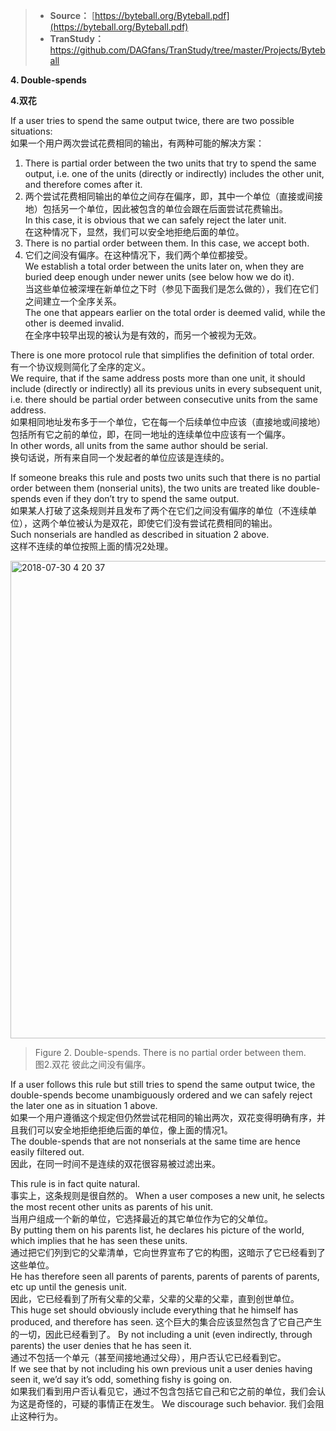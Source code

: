 >* **Source：** [https://byteball.org/Byteball.pdf](https://byteball.org/Byteball.pdf)  
>* **TranStudy：** [https://github.com/DAGfans/TranStudy/tree/master/Projects/Byteball
](https://github.com/DAGfans/TranStudy/tree/master/Projects/Byteball)

**4. Double-spends**

**4.双花**

If a user tries to spend the same output twice, there are two possible situations:  
如果一个用户两次尝试花费相同的输出，有两种可能的解决方案：  
1. There is partial order between the two units that try to spend the same output, i.e. one of the units (directly or indirectly) includes the other unit, and therefore comes after it.   
1. 两个尝试花费相同输出的单位之间存在偏序，即，其中一个单位（直接或间接地）包括另一个单位，因此被包含的单位会跟在后面尝试花费输出。  
In this case, it is obvious that we can safely reject the later unit.  
在这种情况下，显然，我们可以安全地拒绝后面的单位。  
2. There is no partial order between them. In this case, we accept both.    
2. 它们之间没有偏序。在这种情况下，我们两个单位都接受。  
We establish a total order between the units later on, when they are buried deep enough under newer units (see below how we do it).  
当这些单位被深埋在新单位之下时（参见下面我们是怎么做的），我们在它们之间建立一个全序关系。  
The one that appears earlier on the total order is deemed valid, while the other is deemed invalid.  
在全序中较早出现的被认为是有效的，而另一个被视为无效。  

There is one more protocol rule that simplifies the definition of total order.  
有一个协议规则简化了全序的定义。   
We require, that if the same address posts more than one unit, it should include (directly or indirectly) all its previous units in every subsequent unit, i.e. there should be partial order between consecutive units from the same address.   
如果相同地址发布多于一个单位，它在每一个后续单位中应该（直接地或间接地）包括所有它之前的单位，即，在同一地址的连续单位中应该有一个偏序。  
In other words, all units from the same author should be serial.  
换句话说，所有来自同一个发起者的单位应该是连续的。  

If someone breaks this rule and posts two units such that there is no partial order between them (nonserial units), the two units are treated like double-spends even if they don’t try to spend the same output.   
如果某人打破了这条规则并且发布了两个在它们之间没有偏序的单位（不连续单位），这两个单位被认为是双花，即使它们没有尝试花费相同的输出。  
Such nonserials are handled as described in situation 2 above.  
这样不连续的单位按照上面的情况2处理。

<img width="764" alt="2018-07-30 4 20 37" src="https://user-images.githubusercontent.com/39436379/43385892-96fe9088-9414-11e8-9264-d61f3096de2c.png">

>Figure 2. Double-spends. There is no partial order between them.  
图2.双花 彼此之间没有偏序。

If a user follows this rule but still tries to spend the same output twice, the double-spends become unambiguously ordered and we can safely reject the later one as in situation 1 above.   
如果一个用户遵循这个规定但仍然尝试花相同的输出两次，双花变得明确有序，并且我们可以安全地拒绝拒绝后面的单位，像上面的情况1。  
The double-spends that are not nonserials at the same time are hence easily filtered out.  
因此，在同一时间不是连续的双花很容易被过滤出来。

This rule is in fact quite natural.  
事实上，这条规则是很自然的。
When a user composes a new unit, he selects the most recent other units as parents of his unit.   
当用户组成一个新的单位，它选择最近的其它单位作为它的父单位。  
By putting them on his parents list, he declares his picture of the world, which implies that he has seen these units.   
通过把它们列到它的父辈清单，它向世界宣布了它的构图，这暗示了它已经看到了这些单位。  
He has therefore seen all parents of parents, parents of parents of parents, etc up until the genesis unit.   
因此，它已经看到了所有父辈的父辈，父辈的父辈的父辈，直到创世单位。  
This huge set should obviously include everything that he himself has produced, and therefore has seen.
这个巨大的集合应该显然包含了它自己产生的一切，因此已经看到了。
By not including a unit (even indirectly, through parents) the user denies that he has seen it.   
通过不包括一个单元（甚至间接地通过父母），用户否认它已经看到它。  
If we see that by not including his own previous unit a user denies having seen it, we’d say it’s odd, something fishy is going on.   
如果我们看到用户否认看见它，通过不包含包括它自己和它之前的单位，我们会认为这是奇怪的，可疑的事情正在发生。
We discourage such behavior.
我们会阻止这种行为。
